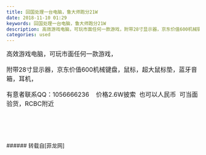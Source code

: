 ```yaml
---
title: 回国处理一台电脑，鲁大师跑分21W
date: 2018-11-10 01:29
keywords: 回国处理一台电脑，鲁大师跑分21W
description: 高效游戏电脑，可玩市面任何一款游戏，附带28寸显示器，京东价值600机械键盘，鼠标，超大鼠标垫，蓝牙音箱，耳机，有意者联系QQ：1056666236    价格2.6W披索  也可以人民币  可当面验货，RCBC附近   
categories: used
---
```

<td class="t_f" id="postmessage_2247463">

<font style="font-size:16px">高效游戏电脑，可玩市面任何一款游戏，</font><br/>
<br/>
<font style="font-size:16px">附带28寸显示器，京东价值600机械键盘，鼠标，超大鼠标垫，蓝牙音箱，耳机，</font><br/>
<br/>
<font style="font-size:16px">有意者联系QQ：1056666236    价格2.6W披索  也可以人民币  可当面验货，RCBC附近   </font><br/>
<font style="font-size:16px"><br/>
</font><br/>
<font style="font-size:16px"><br/>
</font><br/>
</td>
###### 转载自[菲龙网]